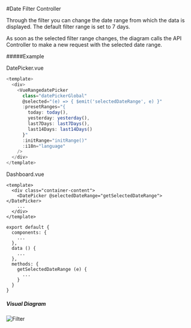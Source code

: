 #Date Filter Controller

Through the filter you can change the date range from which the data is displayed. 
The default filter range is set to 7 days.

As soon as the selected filter range changes, the diagram calls the API Controller to make a new request with the selected date range.



#####Example

DatePicker.vue

```javascript
<template>
  <div>
    <VueRangedatePicker
      class="datePickerGlobal"
      @selected="(e) => { $emit('selectedDateRange', e) }"
      :presetRanges="{
        today: today(),
        yesterday: yesterday(),
        last7Days: last7Days(),
        last14Days: last14Days()
      }"
      :initRange="initRange()"
      :i18n="language"
    />
  </div>
</template>
```

Dashboard.vue

```
<template>
  <div class="container-content">
    <DatePicker @selectedDateRange="getSelectedDateRange"></DatePicker>
    ...
  </div>
</template>

export default {
  components: {
	...
  },
  data () {
    ...
  },
  methods: {
    getSelectedDateRange (e) {
      ...
    }
  }
}
```



##### Visual Diagram

![Filter](https://duaw26jehqd4r.cloudfront.net/items/0q022D04211x0T0q1a0g/Filter.jpg?v=27911e80)



















